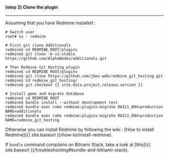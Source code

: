 #### **(step 2)** Clone the plugin
***

Assuming that you have Redmine installed :

    # Switch user
    root# su - redmine

    # First git clone Additionals
    redmine$ cd REDMINE_ROOT/plugins
    redmine$ git clone -b v2-stable https://github.com/AlphaNodes/additionals.git

    # Then Redmine Git Hosting plugin
    redmine$ cd REDMINE_ROOT/plugins
    redmine$ git clone https://github.com/jbox-web/redmine_git_hosting.git
    redmine$ cd redmine_git_hosting/
    redmine$ git checkout {{ site.data.project.release.version }}

    # Install gems and migrate database
    redmine$ cd REDMINE_ROOT
    redmine$ bundle install --without development test
    redmine$ bundle exec rake redmine:plugins:migrate RAILS_ENV=production NAME=additionals
    redmine$ bundle exec rake redmine:plugins:migrate RAILS_ENV=production NAME=redmine_git_hosting

Otherwise you can install Redmine by following the wiki : [How to install Redmine]({{ site.baseurl }}/how-to/install-redmine).

If ```bundle``` command complains on Bitnami Stack, take a look at [this]({{ site.baseurl }}/troubleshooting#bundle-and-bitnami-stack).
